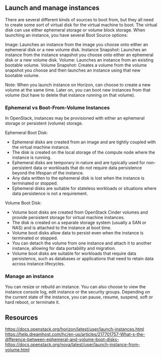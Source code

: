 ## Launch and manage instances

There are several different kinds of sources to boot from, but they all need to create some sort of virtual disk for the virtual machine to boot. The virtual disk can use either ephemeral storage or volume block storage. When launching an instance, you have several Boot Source options:

Image: Launches an instance from the image you choose onto either an ephemeral disk or a new volume disk.
Instance Snapshot: Launches an instance from the instance snapshot you choose onto either an ephemeral disk or a new volume disk.
Volume: Launches an instance from an existing bootable volume.
Volume Snapshot: Creates a volume from the volume snapshot you choose and then launches an instance using that new bootable volume.

Note: When you launch instance on Horizon, can choose to create a new volume at the same time. Later on, you can boot new instances from that volume (but have to delete that instance running on that volume).  

### Ephemeral vs Boot-From-Volume Instances 

In OpenStack, instances may be provisioned with either an ephemeral storage or persistent (volume) storage. 

Ephemeral Boot Disk:

- Ephemeral disks are created from an image and are tightly coupled with the virtual machine instance.
- The disk is created on the local storage of the compute node where the instance is running.
- Ephemeral disks are temporary in nature and are typically used for non-persistent data or workloads that do not require data persistence beyond the lifespan of the instance.
- Any data written to the ephemeral disk is lost when the instance is terminated or stopped.
- Ephemeral disks are suitable for stateless workloads or situations where data persistence is not a requirement.

Volume Boot Disk:

- Volume boot disks are created from OpenStack Cinder volumes and provide persistent storage for virtual machine instances.
- The disk is created on a separate storage system (usually a SAN or NAS) and is attached to the instance at boot time.
- Volume boot disks allow data to persist even when the instance is terminated or stopped.
- You can detach the volume from one instance and attach it to another instance, allowing for data portability and migration.
- Volume boot disks are suitable for workloads that require data persistence, such as databases or applications that need to retain data across instance lifecycles.

### Manage an instance

You can resize or rebuild an instance. You can also choose to view the instance console log, edit instance or the security groups. Depending on the current state of the instance, you can pause, resume, suspend, soft or hard reboot, or terminate it.

## Resources 
https://docs.openstack.org/horizon/latest/user/launch-instances.html
https://help.dreamhost.com/hc/en-us/articles/217701757-What-s-the-difference-between-ephemeral-and-volume-boot-disks-
https://docs.openstack.org/nova/latest/user/launch-instance-from-volume.html